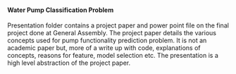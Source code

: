#### Water Pump Classification Problem

Presentation folder contains a project paper and power point file on the final project done at General Assembly.
The project paper details the various concepts used for pump functionality prediction problem. It is not an academic paper but, more of a write up with code, explanations of concepts, reasons for feature, model selection etc.
The presentation is a high level abstraction of the project paper.
